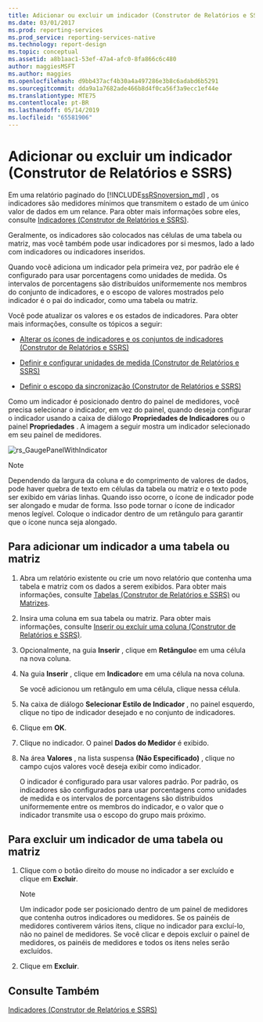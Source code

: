 ```yaml
---
title: Adicionar ou excluir um indicador (Construtor de Relatórios e SSRS) | Microsoft Docs
ms.date: 03/01/2017
ms.prod: reporting-services
ms.prod_service: reporting-services-native
ms.technology: report-design
ms.topic: conceptual
ms.assetid: a8b1aac1-53ef-47a4-afc0-8fa866c6c480
author: maggiesMSFT
ms.author: maggies
ms.openlocfilehash: d9bb437acf4b30a4a497286e3b8c6adabd6b5291
ms.sourcegitcommit: dda9a1a7682ade466b8d4f0ca56f3a9ecc1ef44e
ms.translationtype: MTE75
ms.contentlocale: pt-BR
ms.lasthandoff: 05/14/2019
ms.locfileid: "65581906"
---
```

# <a name="add-or-delete-an-indicator-report-builder-and-ssrs"></a>Adicionar ou excluir um indicador (Construtor de Relatórios e SSRS)
  Em uma relatório paginado do [!INCLUDE[ssRSnoversion_md](../../includes/ssrsnoversion-md.md)] , os indicadores são medidores mínimos que transmitem o estado de um único valor de dados em um relance. Para obter mais informações sobre eles, consulte [Indicadores &#40;Construtor de Relatórios e SSRS&#41;](../../reporting-services/report-design/indicators-report-builder-and-ssrs.md).  
  
 Geralmente, os indicadores são colocados nas células de uma tabela ou matriz, mas você também pode usar indicadores por si mesmos, lado a lado com indicadores ou indicadores inseridos.  
  
 Quando você adiciona um indicador pela primeira vez, por padrão ele é configurado para usar porcentagens como unidades de medida. Os intervalos de porcentagens são distribuídos uniformemente nos membros do conjunto de indicadores, e o escopo de valores mostrados pelo indicador é o pai do indicador, como uma tabela ou matriz.  
  
 Você pode atualizar os valores e os estados de indicadores. Para obter mais informações, consulte os tópicos a seguir:  
  
-   [Alterar os ícones de indicadores e os conjuntos de indicadores &#40;Construtor de Relatórios e SSRS&#41;](../../reporting-services/report-design/change-indicator-icons-and-indicator-sets-report-builder-and-ssrs.md)  
  
-   [Definir e configurar unidades de medida &#40;Construtor de Relatórios e SSRS&#41;](../../reporting-services/report-design/set-and-configure-measurement-units-report-builder-and-ssrs.md)  
  
-   [Definir o escopo da sincronização &#40;Construtor de Relatórios e SSRS&#41;](../../reporting-services/report-design/set-synchronization-scope-report-builder-and-ssrs.md)  
  
 Como um indicador é posicionado dentro do painel de medidores, você precisa selecionar o indicador, em vez do painel, quando deseja configurar o indicador usando a caixa de diálogo **Propriedades de Indicadores** ou o painel **Propriedades** . A imagem a seguir mostra um indicador selecionado em seu painel de medidores.  
  
 ![rs_GaugePanelWithIndicator](../../reporting-services/report-design/media/rs-gaugepanelwithindicator.gif "rs_GaugePanelWithIndicator")  
  
> [!NOTE]  
>  Dependendo da largura da coluna e do comprimento de valores de dados, pode haver quebra de texto em células da tabela ou matriz e o texto pode ser exibido em várias linhas. Quando isso ocorre, o ícone de indicador pode ser alongado e mudar de forma. Isso pode tornar o ícone de indicador menos legível. Coloque o indicador dentro de um retângulo para garantir que o ícone nunca seja alongado.  
  
## <a name="to-add-an-indicator-to-a-table-or-matrix"></a>Para adicionar um indicador a uma tabela ou matriz  
  
1.  Abra um relatório existente ou crie um novo relatório que contenha uma tabela e matriz com os dados a serem exibidos. Para obter mais informações, consulte [Tabelas &#40;Construtor de Relatórios e SSRS&#41;](../../reporting-services/report-design/tables-report-builder-and-ssrs.md) ou [Matrizes](../../reporting-services/report-design/create-a-matrix-report-builder-and-ssrs.md).  
  
2.  Insira uma coluna em sua tabela ou matriz. Para obter mais informações, consulte [Inserir ou excluir uma coluna &#40;Construtor de Relatórios e SSRS&#41;](../../reporting-services/report-design/insert-or-delete-a-column-report-builder-and-ssrs.md).  
  
3.  Opcionalmente, na guia **Inserir** , clique em **Retângulo**e em uma célula na nova coluna.  
  
4.  Na guia **Inserir** , clique em **Indicador**e em uma célula na nova coluna.  
  
     Se você adicionou um retângulo em uma célula, clique nessa célula.  
  
5.  Na caixa de diálogo **Selecionar Estilo de Indicador** , no painel esquerdo, clique no tipo de indicador desejado e no conjunto de indicadores.  
  
6.  Clique em **OK**.  
  
7.  Clique no indicador. O painel **Dados do Medidor** é exibido.  
  
8.  Na área **Valores** , na lista suspensa **(Não Especificado)** , clique no campo cujos valores você deseja exibir como indicador.  
  
     O indicador é configurado para usar valores padrão. Por padrão, os indicadores são configurados para usar porcentagens como unidades de medida e os intervalos de porcentagens são distribuídos uniformemente entre os membros do indicador, e o valor que o indicador transmite usa o escopo do grupo mais próximo.  
  
## <a name="to-delete-an-indicator-to-a-table-or-matrix"></a>Para excluir um indicador de uma tabela ou matriz  
  
1.  Clique com o botão direito do mouse no indicador a ser excluído e clique em **Excluir**.  
  
    > [!NOTE]  
    >  Um indicador pode ser posicionado dentro de um painel de medidores que contenha outros indicadores ou medidores. Se os painéis de medidores contiverem vários itens, clique no indicador para excluí-lo, não no painel de medidores. Se você clicar e depois excluir o painel de medidores, os painéis de medidores e todos os itens neles serão excluídos.  
  
2.  Clique em **Excluir**.  
  
## <a name="see-also"></a>Consulte Também  
 [Indicadores &#40;Construtor de Relatórios e SSRS&#41;](../../reporting-services/report-design/indicators-report-builder-and-ssrs.md)  
  
  
